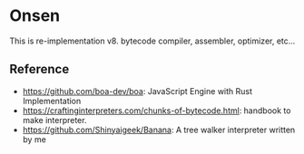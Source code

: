 # Onsen
This is re-implementation v8. bytecode compiler, assembler, optimizer, etc...

## Reference

- https://github.com/boa-dev/boa: JavaScript Engine with Rust Implementation
- https://craftinginterpreters.com/chunks-of-bytecode.html: handbook to make interpreter.
- https://github.com/Shinyaigeek/Banana: A tree walker interpreter written by me
